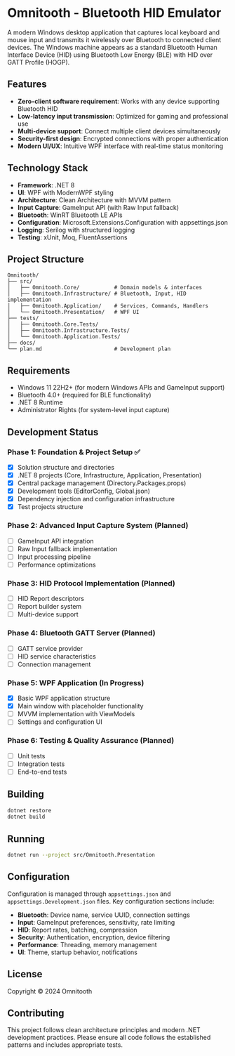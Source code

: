 # Omnitooth - Bluetooth HID Emulator

A modern Windows desktop application that captures local keyboard and mouse input and transmits it wirelessly over Bluetooth to connected client devices. The Windows machine appears as a standard Bluetooth Human Interface Device (HID) using Bluetooth Low Energy (BLE) with HID over GATT Profile (HOGP).

## Features

- **Zero-client software requirement**: Works with any device supporting Bluetooth HID
- **Low-latency input transmission**: Optimized for gaming and professional use
- **Multi-device support**: Connect multiple client devices simultaneously
- **Security-first design**: Encrypted connections with proper authentication
- **Modern UI/UX**: Intuitive WPF interface with real-time status monitoring

## Technology Stack

- **Framework**: .NET 8
- **UI**: WPF with ModernWPF styling
- **Architecture**: Clean Architecture with MVVM pattern
- **Input Capture**: GameInput API (with Raw Input fallback)
- **Bluetooth**: WinRT Bluetooth LE APIs
- **Configuration**: Microsoft.Extensions.Configuration with appsettings.json
- **Logging**: Serilog with structured logging
- **Testing**: xUnit, Moq, FluentAssertions

## Project Structure

```
Omnitooth/
├── src/
│   ├── Omnitooth.Core/           # Domain models & interfaces
│   ├── Omnitooth.Infrastructure/ # Bluetooth, Input, HID implementation
│   ├── Omnitooth.Application/    # Services, Commands, Handlers
│   └── Omnitooth.Presentation/   # WPF UI
├── tests/
│   ├── Omnitooth.Core.Tests/
│   ├── Omnitooth.Infrastructure.Tests/
│   └── Omnitooth.Application.Tests/
├── docs/
└── plan.md                       # Development plan
```

## Requirements

- Windows 11 22H2+ (for modern Windows APIs and GameInput support)
- Bluetooth 4.0+ (required for BLE functionality)
- .NET 8 Runtime
- Administrator Rights (for system-level input capture)

## Development Status

### Phase 1: Foundation & Project Setup ✅
- [x] Solution structure and directories
- [x] .NET 8 projects (Core, Infrastructure, Application, Presentation)
- [x] Central package management (Directory.Packages.props)
- [x] Development tools (EditorConfig, Global.json)
- [x] Dependency injection and configuration infrastructure
- [x] Test projects structure

### Phase 2: Advanced Input Capture System (Planned)
- [ ] GameInput API integration
- [ ] Raw Input fallback implementation
- [ ] Input processing pipeline
- [ ] Performance optimizations

### Phase 3: HID Protocol Implementation (Planned)
- [ ] HID Report descriptors
- [ ] Report builder system
- [ ] Multi-device support

### Phase 4: Bluetooth GATT Server (Planned)
- [ ] GATT service provider
- [ ] HID service characteristics
- [ ] Connection management

### Phase 5: WPF Application (In Progress)
- [x] Basic WPF application structure
- [x] Main window with placeholder functionality
- [ ] MVVM implementation with ViewModels
- [ ] Settings and configuration UI

### Phase 6: Testing & Quality Assurance (Planned)
- [ ] Unit tests
- [ ] Integration tests
- [ ] End-to-end tests

## Building

```bash
dotnet restore
dotnet build
```

## Running

```bash
dotnet run --project src/Omnitooth.Presentation
```

## Configuration

Configuration is managed through `appsettings.json` and `appsettings.Development.json` files. Key configuration sections include:

- **Bluetooth**: Device name, service UUID, connection settings
- **Input**: GameInput preferences, sensitivity, rate limiting
- **HID**: Report rates, batching, compression
- **Security**: Authentication, encryption, device filtering
- **Performance**: Threading, memory management
- **UI**: Theme, startup behavior, notifications

## License

Copyright © 2024 Omnitooth

## Contributing

This project follows clean architecture principles and modern .NET development practices. Please ensure all code follows the established patterns and includes appropriate tests.